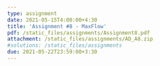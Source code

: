 ```yaml
---
type: assignment
date: 2021-05-15T4:00:00+4:30
title: 'Assignment #8 - MaxFlow'
pdf: /static_files/assignments/Assignment8.pdf
attachment: /static_files/assignments/AD_A8.zip
#solutions: /static_files/assignments
due: 2021-05-22T23:59:00+3:30
---
```

